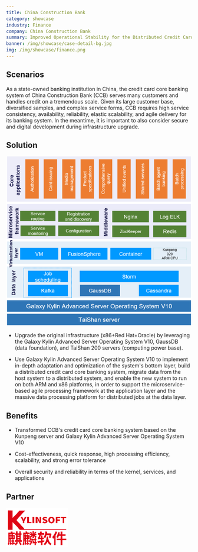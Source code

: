 ```yaml
---
title: China Construction Bank
category: showcase
industry: Finance
company: China Construction Bank
summary: Improved Operational Stability for the Distributed Credit Card Core Banking System
banner: /img/showcase/case-detail-bg.jpg
img: /img/showcase/finance.png
---
```


## **Scenarios**

As a state-owned banking institution in China, the credit card core banking system of China Construction Bank (CCB) serves many customers and handles credit on a tremendous scale. Given its large customer base, diversified samples, and complex service forms, CCB requires high service consistency, availability, reliability, elastic scalability, and agile delivery for its banking system. In the meantime, it is important to also consider secure and digital development during infrastructure upgrade.

## **Solution**

<div class="case-img"><img src="./f1.png"/></div>

- Upgrade the original infrastructure (x86+Red Hat+Oracle) by leveraging the Galaxy Kylin Advanced Server Operating System V10, GaussDB (data foundation), and TaiShan 200 servers (computing power base).

- Use Galaxy Kylin Advanced Server Operating System V10 to implement in-depth adaptation and optimization of the system's bottom layer, build a distributed credit card core banking system, migrate data from the host system to a distributed system, and enable the new system to run on both ARM and x86 platforms, in order to support the microservice-based agile processing framework at the application layer and the massive data processing platform for distributed jobs at the data layer.

## **Benefits**

- Transformed CCB's credit card core banking system based on the Kunpeng server and Galaxy Kylin Advanced Server Operating System V10

- Cost-effectiveness, quick response, high processing efficiency, scalability, and strong error tolerance

- Overall security and reliability in terms of the kernel, services, and applications

## **Partner** 

<img src="./qiling.png"/>
